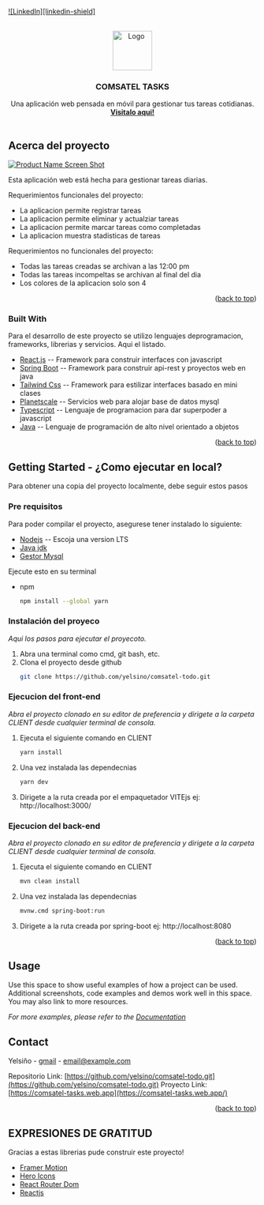 <div id="top"></div>
<!--
*** Thanks for checking out the Best-README-Template. If you have a suggestion
*** that would make this better, please fork the repo and create a pull request
*** or simply open an issue with the tag "enhancement".
*** Don't forget to give the project a star!
*** Thanks again! Now go create something AMAZING! :D
-->



<!-- PROJECT SHIELDS -->
<!--
*** I'm using markdown "reference style" links for readability.
*** Reference links are enclosed in brackets [ ] instead of parentheses ( ).
*** See the bottom of this document for the declaration of the reference variables
*** for contributors-url, forks-url, etc. This is an optional, concise syntax you may use.
*** https://www.markdownguide.org/basic-syntax/#reference-style-links
-->
[![LinkedIn][linkedin-shield]][linkedin-url]



<!-- PROJECT LOGO -->
<br />
<div align="center">
  <a href="https://comsatel-tasks.web.app/" target="_blank">
    <img src="https://res.cloudinary.com/dwkfj5sxb/image/upload/v1657160765/SCREEN-MY-APPS/yola-app-tienda_ev4fgd.png" alt="Logo" width="80" height="80">
  </a>

  <h3 align="center">COMSATEL TASKS</h3>

  <p align="center">
    Una aplicación web pensada en móvil para gestionar tus tareas cotidianas.
    <br />
    <a href="https://github.com/othneildrew/Best-README-Template"><strong>Visitalo aqui!</strong></a>
    <br />
    <br />
   
  </p>
</div>


<!-- ABOUT THE PROJECT -->
## Acerca del proyecto

[![Product Name Screen Shot][product-screenshot]](https://comsatel-tasks.web.app/)


Esta aplicación web está hecha para gestionar tareas diarias.

Requerimientos funcionales del proyecto:
* La aplicacion  permite registrar tareas
* La aplicacion  permite eliminar y actualziar tareas
* La aplicacion permite marcar tareas como completadas
* La aplicacion muestra stadisticas de tareas


Requerimientos no funcionales del proyecto:
* Todas las tareas creadas se archivan a las 12:00 pm
* Todas las tareas incompeltas se archivan al final del dia
* Los colores de la aplicacion solo son 4



<!-- Of course, no one template will serve all projects since your needs may be different. So I'll be adding more in the near future. You may also suggest changes by forking this repo and creating a pull request or opening an issue. Thanks to all the people have contributed to expanding this template! -->


<p align="right">(<a href="#top">back to top</a>)</p>



### Built With

Para el desarrollo de este proyecto se utilizo lenguajes deprogramacion, frameworks, librerias y servicios. Aqui el listado.

* [React.js](https://reactjs.org/) -- Framework para construir interfaces con javascript
* [Spring Boot](https://spring.io/) -- Framework para construir api-rest y proyectos web en java
* [Tailwind Css](https://tailwindcss.com/) -- Framework para estilizar interfaces basado en mini clases
* [Planetscale](https://planetscale.com/) -- Servicios web para alojar base de datos mysql
* [Typescript](https://www.typescriptlang.org/) -- Lenguaje de programacion para dar superpoder a javascript
* [Java](https://www.java.com/es/)  -- Lenguaje de programación de alto nivel orientado a objetos

<p align="right">(<a href="#top">back to top</a>)</p>



<!-- GETTING STARTED -->
## Getting Started - ¿Como ejecutar en local?

Para obtener una copia del proyecto localmente, debe seguir estos pasos

### Pre requisitos
Para poder compilar el proyecto, asegurese tener instalado lo siguiente:

* [Nodejs](https://nodejs.org/es/) -- Escoja una version LTS
* [Java jdk](https://www.oracle.com/in/java/technologies/javase/jdk11-archive-downloads.html)
* [Gestor Mysql](https://dev.mysql.com/downloads/mysql/)

Ejecute esto en su terminal
* npm
  ```sh
  npm install --global yarn
  ```

### Instalación del proyeco

_Aqui los pasos para ejecutar el proyecoto._

1. Abra una terminal como cmd, git bash, etc.
2. Clona el proyecto desde github 
   ```sh
   git clone https://github.com/yelsino/comsatel-todo.git
   ```
### Ejecucion del front-end
_Abra el proyecto clonado en su editor de preferencia y dirigete a la carpeta CLIENT desde cualquier terminal de consola._
1. Ejecuta el siguiente comando en CLIENT
   ```sh
   yarn install
   ```
2. Una vez instalada las dependecnias 
   ```sh
   yarn dev
   ```
3. Dirigete a la ruta creada por el empaquetador VITEjs ej: http://localhost:3000/

### Ejecucion del back-end
_Abra el proyecto clonado en su editor de preferencia y dirigete a la carpeta CLIENT desde cualquier terminal de consola._
1. Ejecuta el siguiente comando en CLIENT
   ```sh
   mvn clean install
   ```
2. Una vez instalada las dependecnias 
   ```sh
   mvnw.cmd spring-boot:run
   ```
3. Dirigete a la ruta creada por spring-boot ej: http://localhost:8080


<p align="right">(<a href="#top">back to top</a>)</p>



<!-- USAGE EXAMPLES -->
## Usage

Use this space to show useful examples of how a project can be used. Additional screenshots, code examples and demos work well in this space. You may also link to more resources.

_For more examples, please refer to the [Documentation](https://example.com)_



<!-- CONTACT -->
## Contact

Yelsiño - [gmail](yelsino321@gmail.com) - email@example.com

Repositorio Link: [https://github.com/yelsino/comsatel-todo.git](https://github.com/yelsino/comsatel-todo.git)
Proyecto Link: [https://comsatel-tasks.web.app](https://comsatel-tasks.web.app/)

<p align="right">(<a href="#top">back to top</a>)</p>



<!-- ACKNOWLEDGMENTS -->
## EXPRESIONES DE GRATITUD

Gracias a estas librerias pude construir este proyecto!

* [Framer Motion](https://www.framer.com/motion/)
* [Hero Icons](https://heroicons.com/)
* [React Router Dom](https://reactrouter.com/)
* [Reactjs](https://es.reactjs.org/)



<!-- MARKDOWN LINKS & IMAGES -->
<!-- https://www.markdownguide.org/basic-syntax/#reference-style-links -->

[linkedin-url]: https://www.linkedin.com/in/yelsin-caso-alanya-511824210/
[product-screenshot]: https://res.cloudinary.com/dwkfj5sxb/image/upload/v1656607041/mobile-comsatel-task_tbt8uq.png

